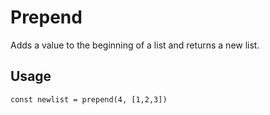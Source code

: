 # Prepend

Adds a value to the beginning of a list and returns a new list.

## Usage

```
const newlist = prepend(4, [1,2,3])
```

